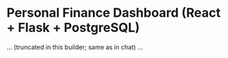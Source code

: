 # Personal Finance Dashboard (React + Flask + PostgreSQL)
... (truncated in this builder; same as in chat) ...
